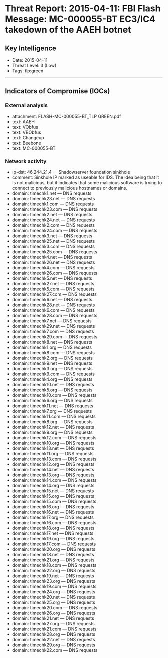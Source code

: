 # Threat Report: 2015-04-11: FBI Flash Message: MC-000055-BT  EC3/IC4 takedown of the AAEH botnet


## Key Intelligence
* Date: 2015-04-11
* Threat Level: 3 (Low)
* Tags: tlp:green

---

## Indicators of Compromise (IOCs)
### External analysis
* attachment: FLASH-MC-000055-BT_TLP GREEN.pdf
* text: AAEH
* text: VObfus
* text: VBObfus
* text: Changeup
* text: Beebone
* text: MC-000055-BT

### Network activity
* ip-dst: 46.244.21.4 — Shadowserver foundation sinkhole
* comment: Sinkhole IP marked as useable for IDS. The idea being that it is not malicious, but it indicates that some malicious software is trying to connect to previously malicious hostnames or domains.
* domain: timechk1.net — DNS requests
* domain: timechk23.net — DNS requests
* domain: timechk1.com — DNS requests
* domain: timechk23.com — DNS requests
* domain: timechk2.net — DNS requests
* domain: timechk24.net — DNS requests
* domain: timechk2.com — DNS requests
* domain: timechk24.com — DNS requests
* domain: timechk3.net — DNS requests
* domain: timechk25.net — DNS requests
* domain: timechk3.com — DNS requests
* domain: timechk25.com — DNS requests
* domain: timechk4.net — DNS requests
* domain: timechk26.net — DNS requests
* domain: timechk4.com — DNS requests
* domain: timechk26.com — DNS requests
* domain: timechk5.net — DNS requests
* domain: timechk27.net — DNS requests
* domain: timechk5.com — DNS requests
* domain: timechk27.com — DNS requests
* domain: timechk6.net — DNS requests
* domain: timechk28.net — DNS requests
* domain: timechk6.com — DNS requests
* domain: timechk28.com — DNS requests
* domain: timechk7.net — DNS requests
* domain: timechk29.net — DNS requests
* domain: timechk7.com — DNS requests
* domain: timechk29.com — DNS requests
* domain: timechk8.net — DNS requests
* domain: timechk1.org — DNS requests
* domain: timechk8.com — DNS requests
* domain: timechk2.org — DNS requests
* domain: timechk9.net — DNS requests
* domain: timechk3.org — DNS requests
* domain: timechk9.com — DNS requests
* domain: timechk4.org — DNS requests
* domain: timechk10.net — DNS requests
* domain: timechk5.org — DNS requests
* domain: timechk10.com — DNS requests
* domain: timechk6.org — DNS requests
* domain: timechk11.net — DNS requests
* domain: timechk7.org — DNS requests
* domain: timechk11.com — DNS requests
* domain: timechk8.org — DNS requests
* domain: timechk12.net — DNS requests
* domain: timechk9.org — DNS requests
* domain: timechk12.com — DNS requests
* domain: timechk10.org — DNS requests
* domain: timechk13.net — DNS requests
* domain: timechk11.org — DNS requests
* domain: timechk13.com — DNS requests
* domain: timechk12.org — DNS requests
* domain: timechk14.net — DNS requests
* domain: timechk13.org — DNS requests
* domain: timechk14.com — DNS requests
* domain: timechk14.org — DNS requests
* domain: timechk15.net — DNS requests
* domain: timechk15.org — DNS requests
* domain: timechk15.com — DNS requests
* domain: timechk16.org — DNS requests
* domain: timechk16.net — DNS requests
* domain: timechk17.org — DNS requests
* domain: timechk16.com — DNS requests
* domain: timechk18.org — DNS requests
* domain: timechk17.net — DNS requests
* domain: timechk19.org — DNS requests
* domain: timechk17.com — DNS requests
* domain: timechk20.org — DNS requests
* domain: timechk18.net — DNS requests
* domain: timechk21.org — DNS requests
* domain: timechk18.com — DNS requests
* domain: timechk22.org — DNS requests
* domain: timechk19.net — DNS requests
* domain: timechk23.org — DNS requests
* domain: timechk19.com — DNS requests
* domain: timechk24.org — DNS requests
* domain: timechk20.net — DNS requests
* domain: timechk25.org — DNS requests
* domain: timechk20.com — DNS requests
* domain: timechk26.org — DNS requests
* domain: timechk21.net — DNS requests
* domain: timechk27.org — DNS requests
* domain: timechk21.com — DNS requests
* domain: timechk28.org — DNS requests
* domain: timechk22.net — DNS requests
* domain: timechk29.org — DNS requests
* domain: timechk22.com — DNS requests
